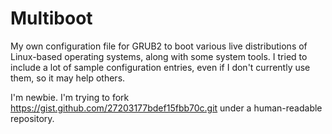 # Multiboot
My own configuration file for GRUB2 to boot various live distributions of Linux-based operating systems, along with some system tools. I tried to include a lot of sample configuration entries, even if I don't currently use them, so it may help others. 

I'm newbie. I'm trying to fork https://gist.github.com/27203177bdef15fbb70c.git under a human-readable repository.
